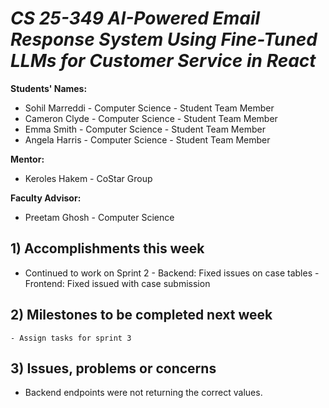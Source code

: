 # *CS 25-349 AI-Powered Email Response System Using Fine-Tuned LLMs for Customer Service in React*

**Students' Names:** 
- Sohil Marreddi - Computer Science - Student Team Member
- Cameron Clyde - Computer Science - Student Team Member
- Emma Smith - Computer Science - Student Team Member
- Angela Harris - Computer Science - Student Team Member

**Mentor:** 
- Keroles Hakem - CoStar Group

**Faculty Advisor:** 
- Preetam Ghosh - Computer Science


## 1) Accomplishments this week ##
   - Continued to work on Sprint 2
    - Backend: Fixed issues on case tables
    - Frontend: Fixed issued with case submission
    
## 2) Milestones to be completed next week ##
    - Assign tasks for sprint 3

## 3) Issues, problems or concerns ##
   - Backend endpoints were not returning the correct values.

